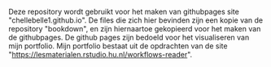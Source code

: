 Deze repository wordt gebruikt voor het maken van githubpages site "chellebelle1.github.io". 
De files die zich hier bevinden zijn een kopie van de repository "bookdown", en zijn hiernaartoe gekopieerd voor het maken van de githubpages. 
De github pages zijn bedoeld voor het visualiseren van mijn portfolio. Mijn portfolio bestaat uit de opdrachten van de site "https://lesmaterialen.rstudio.hu.nl/workflows-reader". 
